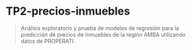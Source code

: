 # TP2-precios-inmuebles
> Análisis exploratorio y prueba de modelos de regresión para la predicción de precios de inmuebles de la región AMBA utilizando datos de PROPERATI
